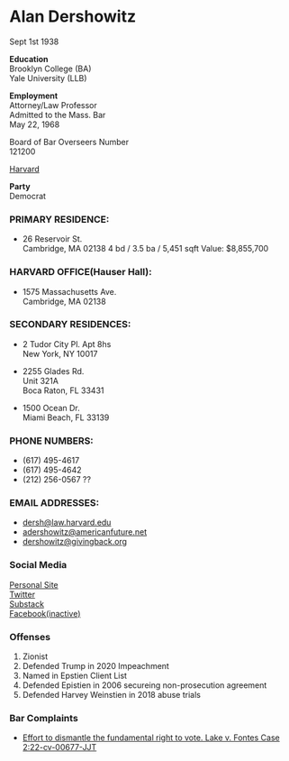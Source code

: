 # Alan Dershowitz

Sept 1st 1938  

**Education**  
Brooklyn College (BA)  
Yale University (LLB)  

**Employment**  
Attorney/Law Professor  
Admitted to the Mass. Bar  
May 22, 1968  

Board of Bar Overseers Number  
121200  

[Harvard](https://hls.harvard.edu/faculty/alan-m-dershowitz/) 
 
**Party**  
Democrat  

### PRIMARY RESIDENCE:
- 26 Reservoir St.  
  Cambridge, MA 02138
  4 bd / 3.5 ba / 5,451 sqft
  Value: $8,855,700

### HARVARD OFFICE(Hauser Hall):
- 1575 Massachusetts Ave.  
  Cambridge, MA 02138

### SECONDARY RESIDENCES:
- 2 Tudor City Pl. Apt 8hs  
  New York, NY 10017

- 2255 Glades Rd.  
  Unit 321A  
  Boca Raton, FL 33431

- 1500 Ocean Dr.  
  Miami Beach, FL 33139

### PHONE NUMBERS:
- (617) 495-4617
- (617) 495-4642
- (212) 256-0567 ??

### EMAIL ADDRESSES:
- dersh@law.harvard.edu
- adershowitz@americanfuture.net
- dershowitz@givingback.org

### Social Media
[Personal Site](https://alan-dershowitz.com/)  
[Twitter](https://twitter.com/AlanDersh)  
[Substack](https://dersh.substack.com/)  
[Facebook(inactive)](https://www.facebook.com/AlanMDershowitz)  

### Offenses
1. Zionist
2. Defended Trump in 2020 Impeachment
4. Named in Epstien Client List
3. Defended Epistien in 2006 secureing non-prosecution agreement
5. Defended Harvey Weinstien in 2018 abuse trials

### Bar Complaints
- [Effort to dismantle the fundamental right to vote. Lake v. Fontes Case 2:22-cv-00677-JJT](https://s3.documentcloud.org/documents/23410244/dershowitz-bar-complaint.pdf)